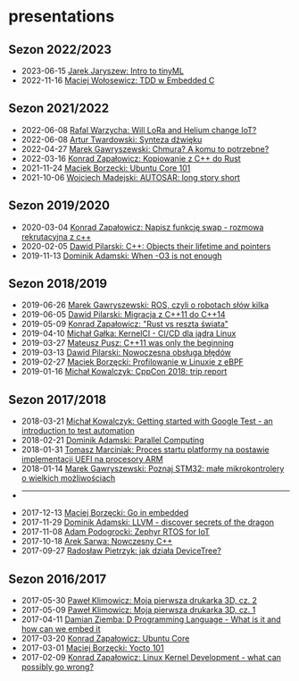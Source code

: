 # presentations

## Sezon 2022/2023
* 2023-06-15 [Jarek Jaryszew: Intro to tinyML](./2023-06-14/Introduction_to_tinyML.pdf)
* 2022-11-16 [Maciej Wołosewicz: TDD w Embedded C](./2022-11-16/tdd-embedded-c.pdf)

## Sezon 2021/2022
* 2022-06-08 [Rafal Warzycha: Will LoRa and Helium change IoT?](./2022-06-29/will-lora-and-helium-change-iot.pdf)
* 2022-06-08 [Artur Twardowski: Synteza dźwięku](./2022-06-08/CEHUG_synteza.pdf)
* 2022-04-27 [Marek Gawryszewski: Chmura? A komu to potrzebne?](./2022-04-27/CEHUG_Chmura_a_komu_to_potrzebne.pdf)
* 2022-03-16 [Konrad Zapałowicz: Kopiowanie z C++ do Rust](./2022-03-16/from-cpp-till-rust.pdf)
* 2021-11-24 [Maciek Borzecki: Ubuntu Core 101](./2021-11-24/Ubuntu%20Core%20101.pdf)
* 2021-10-06 [Wojciech Madejski: AUTOSAR: long story short]()

## Sezon 2019/2020

* 2020-03-04 [Konrad Zapałowicz: Napisz funkcję swap - rozmowa rekrutacyjna z c++]()
* 2020-02-05 [Dawid Pilarski: C++: Objects their lifetime and pointers]()
* 2019-11-13 [Dominik Adamski: When -O3 is not enough](./2019-11-13/When_O3_is_not_enough.pdf)

## Sezon 2018/2019
* 2019-06-26 [Marek Gawryszewski: ROS, czyli o robotach słów kilka](./2019-06-26/ROS_o_robotach_slow_kilka.pdf)
* 2019-06-05 [Dawid Pilarski: Migracja z C++11 do C++14](./2019-06-05/Cpp14_migration.pdf)
* 2019-05-09 [Konrad Zapałowicz: "Rust vs reszta świata"]()
* 2019-04-10 [Michał Gałka: KernelCI - CI/CD dla jądra Linux]()
* 2019-03-27 [Mateusz Pusz: C++11 was only the beginning]()
* 2019-03-13 [Dawid Pilarski: Nowoczesna obsługa błędów](./2019-03-13/error_handling.pdf)
* 2019-02-27 [Maciek Borzęcki: Profilowanie w Linuxie z eBPF]()
* 2019-01-16 [Michał Kowalczyk: CppCon 2018: trip report](./2019-01-16/CppConReport.pdf)

## Sezon 2017/2018
* 2018-03-21 [Michał Kowalczyk: Getting started with Google Test - an introduction to test automation](./2018-03-21/)
* 2018-02-21 [Dominik Adamski: Parallel Computing](./2018-02-21/ParallelComputing.pdf)
* 2018-01-31 [Tomasz Marciniak: Proces startu platformy na postawie implementacji UEFI na procesory ARM](./2018-01-31/UefiBeagle.pdf)
* 2018-01-14 [Marek Gawryszewski: Poznaj STM32: małe mikrokontrolery o wielkich możliwościach]()
* ----------
* 2017-12-13 [Maciej Borzęcki: Go in embedded](./2017-12-13/README.md)
* 2017-11-29 [Dominik Adamski: LLVM - discover secrets of the dragon](./2017-11-29/llvm_presentation.pdf)
* 2017-11-08 [Adam Podogrocki: Zephyr RTOS for IoT](./2017-11-08/Zephyr_RTOS.pdf)
* 2017-10-18 [Arek Sarwa: Nowczesny C++](./2017-10-18/ModernCpp.pdf)
* 2017-09-27 [Radosław Pietrzyk: jak działa DeviceTree?](./2017-09-27/DeviceTreeInLinux.pdf)

## Sezon 2016/2017
* 2017-05-30 [Paweł Klimowicz: Moja pierwsza drukarka 3D, cz. 2]()
* 2017-05-09 [Paweł Klimowicz: Moja pierwsza drukarka 3D, cz. 1]()
* 2017-04-11 [Damian Ziemba: D Programming Language - What is it and how can we embed it](./2017-04-11/prezentacja/cehug_prez.pdf)
* 2017-03-20 [Konrad Zapałowicz: Ubuntu Core]()
* 2017-03-01 [Maciej Borzęcki: Yocto 101](./2017-03-01/Yocto_101.pdf)
* 2017-02-09 [Konrad Zapałowicz: Linux Kernel Development - what can possibly go wrong?](./2017-02-09/Linux_Kernel_Development_what_can_possibly_go_wrong.pdf)
